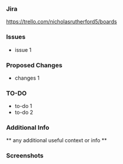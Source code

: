 ### Jira
https://trello.com/nicholasrutherford5/boards

### Issues
* issue 1

### Proposed Changes
* changes 1

### TO-DO
* to-do 1
* to-do 2

### Additional Info
** any additional useful context or info **

### Screenshots
